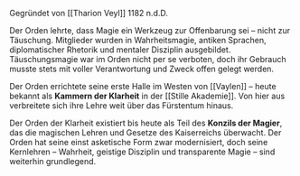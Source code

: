 Gegründet von [[Tharion Veyl]] 1182 n.d.D.

Der Orden lehrte, dass Magie ein Werkzeug zur Offenbarung sei – nicht zur Täuschung. Mitglieder wurden in Wahrheitsmagie, antiken Sprachen, diplomatischer Rhetorik und mentaler Disziplin ausgebildet. Täuschungsmagie war im Orden nicht per se verboten, doch ihr Gebrauch musste stets mit voller Verantwortung und Zweck offen gelegt werden.

Der Orden errichtete seine erste Halle im Westen von [[Vaylen]] – heute bekannt als **Kammern der Klarheit** in der [[Stille Akademie]]. Von hier aus verbreitete sich ihre Lehre weit über das Fürstentum hinaus.

Der Orden der Klarheit existiert bis heute als Teil des **Konzils der Magier**, das die magischen Lehren und Gesetze des Kaiserreichs überwacht. Der Orden hat seine einst asketische Form zwar modernisiert, doch seine Kernlehren – Wahrheit, geistige Disziplin und transparente Magie – sind weiterhin grundlegend.